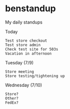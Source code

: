 # benstandup
My daily standups

Today

    Test store checkout
    Test store admin
    Check test site for 503s
    Vacation in afternoon
    
Tuesday (7/9)
    
    Store meeting
    Store testing/tightening up

Wednesday (7/10)

    Store?
    Other?
    FedEx?
